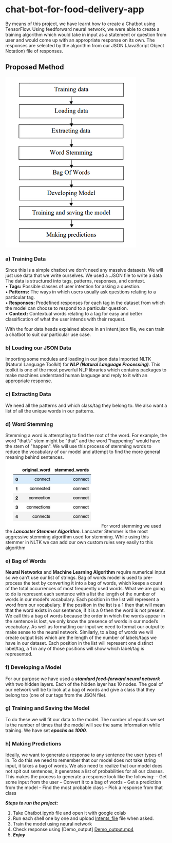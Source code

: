 # chat-bot-for-food-delivery-app

By means of this project, we have learnt how to create a Chatbot using TensorFlow. Using feedforward neural network, we were able to create a training algorithm which would take in input as a statement or question from user and would come up with an appropriate response on its own. The responses are selected by the algorithm from our JSON (JavaScript Object Notation) file of responses. <br/>
## Proposed Method 
![flow_chart](/img/flowchart.png "Proposed_flow_chart")

### a) Training Data
Since this is a simple chatbot we don't need any massive datasets. We will just use data that we write ourselves. We used a .JSON file to write a data
The data is structured into tags, patterns, responses, and context. <br/>
•	**Tags:** Possible classes of user intention for asking a question. <br/>
•	**Patterns:** The ways in which users usually ask questions relating to a particular tag. <br/>
•	**Responses:** Predefined responses for each tag in the dataset from which the model can choose to respond to a particular question. <br/>
•	**Context:** Contextual words relating to a tag for easy and better classification of what the user intends with their request. <br/>

With the four data heads explained above in an intent.json file, we can train a chatbot to suit our particular use case.

### b)	Loading our JSON Data
Importing some modules and loading in our json data
Imported NLTK (Natural Language Toolkit) for ***NLP (Natural Language Processing)***. This toolkit is one of the most powerful NLP libraries which contains packages to make machines understand human language and reply to it with an appropriate response. <br/>
### c) Extracting Data
We need all the patterns and which class/tag they belong to. We also want a list of all the unique words in our patterns.

### d)	Word Stemming
Stemming a word is attempting to find the root of the word. For example, the word "that’s" stem might be "that" and the word "happening" would have the stem of "happen". We will use this process of stemming words to reduce the vocabulary of our model and attempt to find the more general meaning behind sentences. <br/>
![stemmed_word](/img/stemmed_word_example.png "Stemmed_word_example")
For word stemming we used the ***Lancaster Stemmer Algorithm***. Lancaster Stemmer is the most aggressive stemming algorithm used for stemming. While using this stemmer in NLTK we can add our own custom rules very easily to this algorithm

### e)	Bag of Words

**Neural Networks** and **Machine Learning Algorithm** require numerical input so we can’t use our list of strings. Bag of words model is used to pre-process the text by converting it into a bag of words, which keeps a count of the total occurrences of most frequently used words. What we are going to do is represent each sentence with a list the length of the number of words in our model’s vocabulary. Each position in the list will represent a word from our vocabulary. If the position in the list is a 1 then that will mean that the word exists in our sentence, if it is a 0 then the word is not present. We call this a bag of words because the order in which the words appear in the sentence is lost, we only know the presence of words in our model’s vocabulary. As well as formatting our input we need to format our output to make sense to the neural network. Similarly, to a bag of words we will create output lists which are the length of the number of labels/tags we have in our dataset. Each position in the list will represent one distinct label/tag, a 1 in any of those positions will show which label/tag is represented. <br/>
 
### f)	Developing a Model
For our purpose we have used a ***standard feed-forward neural network*** with two hidden layers. Each of the hidden layer has 10 nodes. The goal of our network will be to look at a bag of words and give a class that they belong too (one of our tags from the JSON file).
### g)	Training and Saving the Model
To do these we will fit our data to the model. The number of epochs we set is the number of times that the model will see the same information while training.
We have set ***epochs as 1000***.

### h)	Making Predictions
Ideally, we want to generate a response to any sentence the user types of in. To do this we need to remember that our model does not take string input, it takes a bag of words. We also need to realize that our model does not spit out sentences, it generates a list of probabilities for all our classes. This makes the process to generate a response look like the following: – Get some input from the user – Convert it to a bag of words – Get a prediction from the model – Find the most probable class – Pick a response from that class

***Steps to run the project:***
1. Take Chatbot.ipynb file and open it with google colab
2. Run each shell one by one and upload [Intents_file](https://github.com/KOM-design/chat-bot-for-food-delivery-app/blob/main/intents.json) file when asked.
3. Train the model using neural network
4. Check response using [Demo_output] [Demo_output.mp4](https://github.com/KOM-design/chat-bot-for-food-delivery-app/blob/main/Demo_output.mp4)
5. ***Enjoy***



